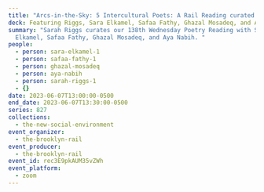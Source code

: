 ```yaml
---
title: "Arcs-in-the-Sky: 5 Intercultural Poets: A Rail Reading curated by Sarah Riggs"
deck: Featuring Riggs, Sara Elkamel, Safaa Fathy, Ghazal Mosadeq, and Aya Nabih
summary: "Sarah Riggs curates our 138th Wednesday Poetry Reading with Sara
  Elkamel, Safaa Fathy, Ghazal Mosadeq, and Aya Nabih. "
people:
  - person: sara-elkamel-1
  - person: safaa-fathy-1
  - person: ghazal-mosadeq
  - person: aya-nabih
  - person: sarah-riggs-1
  - {}
date: 2023-06-07T13:00:00-0500
end_date: 2023-06-07T13:30:00-0500
series: 827
collections:
  - the-new-social-environment
event_organizer:
  - the-brooklyn-rail
event_producer:
  - the-brooklyn-rail
event_id: rec3E9pkAUM35vZWh
event_platform:
  - zoom
---
```

